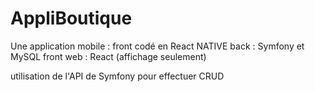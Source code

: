 # AppliBoutique

Une application mobile : front codé en React NATIVE 
back : Symfony et MySQL
front web : React (affichage seulement)

utilisation de l'API de Symfony pour effectuer CRUD
